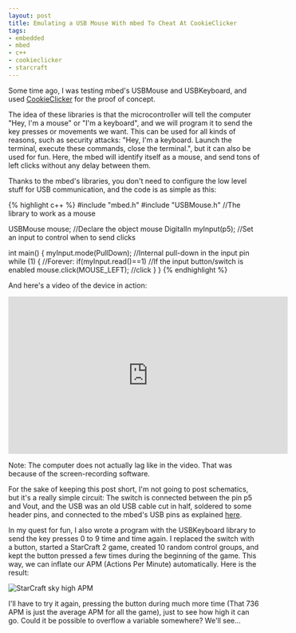 ```yaml
---
layout: post
title: Emulating a USB Mouse With mbed To Cheat At CookieClicker
tags:
- embedded
- mbed
- c++
- cookieclicker
- starcraft
---
```


Some time ago, I was testing mbed's USBMouse and USBKeyboard, and used
[CookieClicker](http://orteil.dashnet.org/cookieclicker/) for the proof of
concept.

The idea of these libraries is that the microcontroller will tell the computer
"Hey, I'm a mouse" or "I'm a keyboard", and we will program it to send the key
presses or movements we want. This can be used for all kinds of reasons, such as
security attacks: "Hey, I'm a keyboard. Launch the terminal, execute these
commands, close the terminal.", but it can also be used for fun. Here, the mbed
will identify itself as a mouse, and send tons of left clicks without any delay
between them.

Thanks to the mbed's libraries, you don't need to configure the low level stuff
for USB communication, and the code is as simple as this:

{% highlight c++ %}
#include "mbed.h"
#include "USBMouse.h" //The library to work as a mouse

USBMouse mouse; //Declare the object mouse
DigitalIn myInput(p5); //Set an input to control when to send clicks

int main() {
    myInput.mode(PullDown); //Internal pull-down in the input pin
    while (1) { //Forever:
        if(myInput.read()==1) //If the input button/switch is enabled
            mouse.click(MOUSE_LEFT); //click
    }
}
{% endhighlight %}

And here's a video of the device in action:

<iframe width="560" height="315" src="https://www.youtube.com/embed/IKbpxfed_fg" frameborder="0" allowfullscreen></iframe>

Note: The computer does not actually lag like in the video. That was because of
the screen-recording software.

For the sake of keeping this post short, I'm not going to post schematics, but
it's a really simple circuit: The switch is connected between the pin p5 and
Vout, and the USB was an old USB cable cut in half, soldered to some header
pins, and connected to the mbed's USB pins as explained
[here](https://developer.mbed.org/handbook/USBDevice).

In my quest for fun, I also wrote a program with the USBKeyboard library to send
the key presses 0 to 9 time and time again. I replaced the switch with a button,
started a StarCraft 2 game, created 10 random control groups, and kept the button
pressed a few times during the beginning of the game. This way, we can inflate
our APM (Actions Per Minute) automatically. Here is the result:

![StarCraft sky high APM](http://i.imgur.com/EMGDRSY.jpg)

I'll have to try it again, pressing the button during much more time (That 736
APM is just the average APM for all the game), just to see how high it can go.
Could it be possible to overflow a variable somewhere? We'll see...
